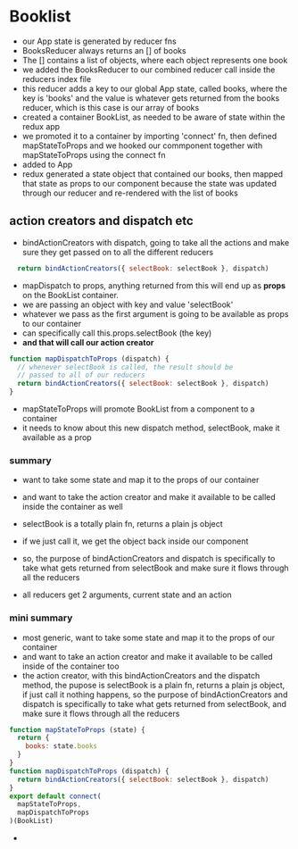 # Booklist

* our App state is generated by reducer fns
* BooksReducer always returns an [] of books
* The [] contains a list of objects, where each object represents one book
*  we added the BooksReducer to our combined reducer call inside the reducers index file
* this reducer adds a key to our global App state, called books, where the key is 'books' and the value is whatever gets returned from the books reducer, which is this case is our array of books
* created a container BookList, as needed to be aware of state within the redux app
* we promoted it to a container by importing 'connect' fn, then defined mapStateToProps and we hooked our commponent together with mapStateToProps using the connect fn
* added <BookList /> to App
* redux generated a state object that contained our books, then mapped that state as props to our component because the state was updated through our reducer and re-rendered with the list of books

## action creators and dispatch etc

* bindActionCreators with dispatch, going to take all the actions and make sure they get passed on to all the different reducers

```javascript
  return bindActionCreators({ selectBook: selectBook }, dispatch)
```

* mapDispatch to props, anything returned from this will end up as __props__ on the BookList container.
* we are passing an object with key and value 'selectBook'
* whatever we pass as the first argument is going to be available as props to our container
* can specifically call this.props.selectBook (the key)
* __and that will call our action creator__

```javascript
function mapDispatchToProps (dispatch) {
  // whenever selectBook is called, the result should be
  // passed to all of our reducers
  return bindActionCreators({ selectBook: selectBook }, dispatch)
}
```

* mapStateToProps will promote BookList from a component to a container
* it needs to know about this new dispatch method, selectBook, make it available as a prop

### summary

* want to take some state and map it to the props of our container
* and want to take the action creator and make it available to be called inside the container as well
* selectBook is a totally plain fn, returns a plain js object
* if we just call it, we get the object back inside our component
* so, the purpose of bindActionCreators and dispatch is specifically to take what gets returned from selectBook and make sure it flows through all the reducers


* all reducers get 2 arguments, current state and an action

### mini summary

* most generic, want to take some state and map it to the props of our container
* and want to take an action creator and make it available to be called inside of the container too
* the action creator, with this bindActionCreators and the dispatch method, the pupose is selectBook is a plain fn, returns a plain js object, if just call it nothing happens, so the purpose of bindActionCreators and dispatch is specifically to take what gets returned from selectBook, and make sure it flows through all the reducers

```javascript
function mapStateToProps (state) {
  return {
    books: state.books
  }
}
function mapDispatchToProps (dispatch) {
  return bindActionCreators({ selectBook: selectBook }, dispatch)
}
export default connect(
  mapStateToProps,
  mapDispatchToProps
)(BookList)
```

* 